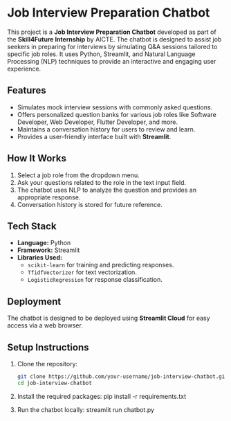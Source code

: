 # Job Interview Preparation Chatbot  

This project is a **Job Interview Preparation Chatbot** developed as part of the **Skill4Future Internship** by AICTE. The chatbot is designed to assist job seekers in preparing for interviews by simulating Q&A sessions tailored to specific job roles. It uses Python, Streamlit, and Natural Language Processing (NLP) techniques to provide an interactive and engaging user experience.  

## Features  
- Simulates mock interview sessions with commonly asked questions.  
- Offers personalized question banks for various job roles like Software Developer, Web Developer, Flutter Developer, and more.  
- Maintains a conversation history for users to review and learn.  
- Provides a user-friendly interface built with **Streamlit**.  

## How It Works  
1. Select a job role from the dropdown menu.  
2. Ask your questions related to the role in the text input field.  
3. The chatbot uses NLP to analyze the question and provides an appropriate response.  
4. Conversation history is stored for future reference.  

## Tech Stack  
- **Language:** Python  
- **Framework:** Streamlit  
- **Libraries Used:**  
  - `scikit-learn` for training and predicting responses.  
  - `TfidfVectorizer` for text vectorization.  
  - `LogisticRegression` for response classification.  

## Deployment  
The chatbot is designed to be deployed using **Streamlit Cloud** for easy access via a web browser.  

## Setup Instructions  
1. Clone the repository:  
   ```bash
   git clone https://github.com/your-username/job-interview-chatbot.git
   cd job-interview-chatbot

2. Install the required packages:
   pip install -r requirements.txt

3. Run the chatbot locally:
   streamlit run chatbot.py

